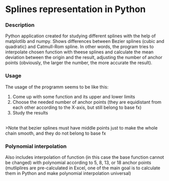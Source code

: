 # Splines representation in Python
### Description
Python application created for studying different splines with the help of matplotlib and numpy. Shows differences between Bezier splines (cubic and quadratic) and Catmull-Rom spline. In other words, the program tries to interpolate chosen function with theese splines and calculate the mean deviation between the origin and the result, adjusting the number of anchor points (obviously, the larger the number, the more accurate the result).
### Usage
The usage of the programm seems to be like this:
1. Come up with some function and its upper and lower limits 
2. Choose the needed number of anchor points (they are equidistant from each other according to the X-axis, but still belong to base fx)
3. Study the results
<br/>
>Note that bezier splines must have  middle points just to make the whole chain smooth, and they do not belong to base fx

### Polynomial interpolation
Also includes interpolation of function (in this case the base function cannot be changed) with polynomial according to 5, 8, 13, or 18 anchor points (mutliplires are pre-calculated in Excel, one of the main goal is to calculate them in Python and make polynomial interpolation universal)